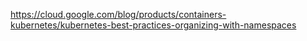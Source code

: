 https://cloud.google.com/blog/products/containers-kubernetes/kubernetes-best-practices-organizing-with-namespaces